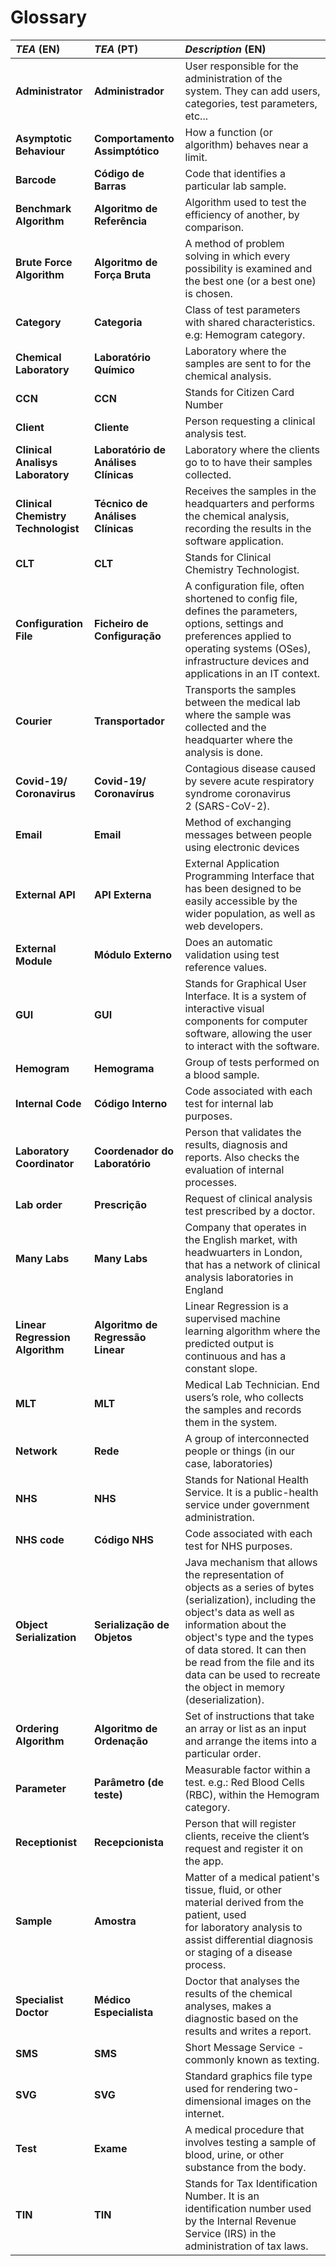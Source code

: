 # Glossary

| **_TEA_** (EN)  | **_TEA_** (PT) | **_Description_** (EN)                                           |                                       
|:------------------------|:-----------------|:--------------------------------------------|
| **Administrator** | **Administrador** | User responsible for the administration of the system. They can add users, categories, test parameters, etc... |
| **Asymptotic Behaviour** | **Comportamento Assimptótico** | How a function (or algorithm) behaves near a limit. |
| **Barcode** | **Código de Barras** | Code that identifies a particular lab sample.|
| **Benchmark Algorithm** | **Algoritmo de Referência** | Algorithm used to test the efficiency of another, by comparison.|
| **Brute Force Algorithm** | **Algoritmo de Força Bruta** |  A method of problem solving in which every possibility is examined and the best one (or a best one) is chosen.|
| **Category** | **Categoria** | Class of test parameters with shared characteristics. e.g: Hemogram category. |
| **Chemical Laboratory** | **Laboratório Químico** | Laboratory where the samples are sent to for the chemical analysis. |
| **CCN** | **CCN** | Stands for Citizen Card Number |
| **Client** | **Cliente** | Person requesting a clinical analysis test.|
| **Clinical Analisys Laboratory** | **Laboratório de Análises Clínicas** | Laboratory where the clients go to to have their samples collected. |
| **Clinical Chemistry Technologist** | **Técnico de Análises Clínicas** | Receives the samples in the headquarters and performs the chemical analysis, recording the results in the software application.|
| **CLT** | **CLT** | Stands for Clinical Chemistry Technologist. |
| **Configuration File** | **Ficheiro de Configuração** | A configuration file, often shortened to config file, defines the parameters, options, settings and preferences applied to operating systems (OSes), infrastructure devices and applications in an IT context.|
| **Courier** | **Transportador** | Transports the samples between the medical lab where the sample was collected and the headquarter where the analysis is done.|
| **Covid-19/ Coronavirus** | **Covid-19/ Coronavírus** | Contagious disease caused by severe acute respiratory syndrome coronavirus 2 (SARS-CoV-2).|
| **Email** | **Email** | Method of exchanging messages between people using electronic devices|
| **External API** | **API Externa** | External Application Programming Interface that has been designed to be easily accessible by the wider population, as well as web developers.|
| **External Module** | **Módulo Externo** |  Does an automatic validation using test reference values.|
| **GUI** | **GUI** | Stands for Graphical User Interface. It is a system of interactive visual components for computer software, allowing the user to interact with the software.|
| **Hemogram** | **Hemograma** | Group of tests performed on a blood sample.|
| **Internal Code** | **Código Interno** | Code associated with each test for internal lab purposes.|
| **Laboratory Coordinator** | **Coordenador do Laboratório** | Person that validates the results, diagnosis and reports. Also checks the evaluation of internal processes.|
| **Lab order** | **Prescrição** | Request of clinical analysis test prescribed by a doctor.|
| **Many Labs** | **Many Labs** | Company that operates in the English market, with headwuarters in London, that has a network of clinical analysis laboratories in England|
| **Linear Regression Algorithm** | **Algoritmo de Regressão Linear** | Linear Regression is a supervised machine learning algorithm where the predicted output is continuous and has a constant slope.|
| **MLT** | **MLT** | Medical Lab Technician. End users’s role, who collects the samples and records them in the system.|
| **Network** | **Rede** | A group of interconnected people or things (in our case, laboratories)|
| **NHS** | **NHS** | Stands for National Health Service. It is a public-health service under government administration.|
| **NHS code** | **Código NHS** | Code associated with each test for NHS purposes.|
| **Object Serialization** | **Serialização de Objetos** | Java mechanism that allows the representation of objects as a series of bytes (serialization), including the object's data as well as information about the object's type and the types of data stored. It can then be read from the file and its data can be used to recreate the object in memory (deserialization). |
| **Ordering Algorithm** | **Algoritmo de Ordenação** | Set of instructions that take an array or list as an input and arrange the items into a particular order.|
| **Parameter** | **Parâmetro (de teste)** | Measurable factor within a test. e.g.: Red Blood Cells (RBC), within the Hemogram category. |
| **Receptionist** | **Recepcionista** | Person that will register clients, receive the client’s request and register it on the app.|
| **Sample** | **Amostra** | Matter of a medical patient's tissue, fluid, or other material derived from the patient, used for laboratory analysis to assist differential diagnosis or staging of a disease process.|
| **Specialist Doctor** | **Médico Especialista** | Doctor that analyses the results of the chemical analyses, makes a diagnostic based on the results and writes a report.|
| **SMS** | **SMS** | Short Message Service - commonly known as texting.|
| **SVG** | **SVG** | Standard graphics file type used for rendering two-dimensional images on the internet.|
| **Test** | **Exame** | A medical procedure that involves testing a sample of blood, urine, or other substance from the body. |
| **TIN** | **TIN** | Stands for Tax Identification Number. It is an identification number used by the Internal Revenue Service (IRS) in the administration of tax laws.|








